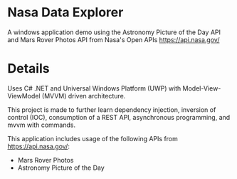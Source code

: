 # Nasa Data Explorer
A windows application demo using the Astronomy Picture of the Day API and Mars Rover Photos API from Nasa's Open APIs https://api.nasa.gov/

# Details
Uses C# .NET and Universal Windows Platform (UWP) with Model-View-ViewModel (MVVM) driven architecture. 

This project is made to further learn dependency injection, inversion of control (IOC), consumption of a REST API, asynchronous programming, and mvvm with commands. 

This application includes usage of the following APIs from https://api.nasa.gov/: 
- Mars Rover Photos
- Astronomy Picture of the Day

